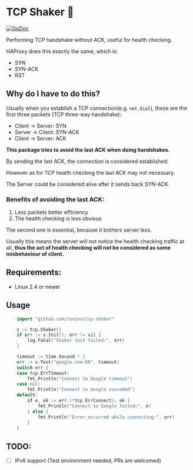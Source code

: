 # TCP Shaker :heartbeat:
[![GoDoc](https://godoc.org/github.com/tevino/tcp-shaker?status.svg)](https://godoc.org/github.com/tevino/tcp-shaker)

Performing TCP handshake without ACK, useful for health checking.

HAProxy does this exactly the same, which is:

- SYN
- SYN-ACK
- RST

## Why do I have to do this?
Usually when you establish a TCP connection(e.g. `net.Dial`), these are the first three packets (TCP three-way handshake):

- Client -> Server: SYN
- Server -> Client: SYN-ACK
- Client -> Server: ACK

**This package tries to avoid the last ACK when doing handshakes.**

By sending the last ACK, the connection is considered established.

However as for TCP health checking the last ACK may not necessary.

The Server could be considered alive after it sends back SYN-ACK.

### Benefits of avoiding the last ACK:
1. Less packets better efficiency
2. The health checking is less obvious

The second one is essential, because it bothers server less.

Usually this means the server will not notice the health checking traffic at all, **thus the act of health checking will not be
considered as some misbehaviour of client.**

## Requirements:
- Linux 2.4 or newer

## Usage
```go
	import "github.com/tevino/tcp-shaker"

	s := tcp.Shaker{}
	if err := s.Init(); err != nil {
		log.Fatal("Shaker init failed:", err)
	}

	timeout := time.Second * 1
	err := s.Test("google.com:80", timeout)
	switch err {
	case tcp.ErrTimeout:
		fmt.Println("Connect to Google timeout")
	case nil:
		fmt.Println("Connect to Google succeded")
	default:
		if e, ok := err.(*tcp.ErrConnect); ok {
			fmt.Println("Connect to Google failed:", e)
		} else {
			fmt.Println("Error occurred while connecting:", err)
		}
	}
```

## TODO:

- [ ] IPv6 support (Test environment needed, PRs are welcomed)
